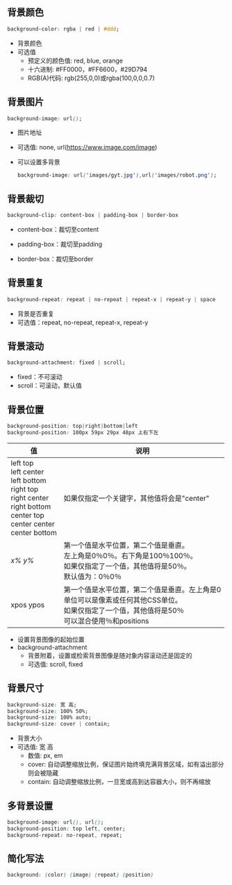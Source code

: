 ## 背景颜色

```css
background-color: rgba | red | #ddd;
```

* 背景颜色
* 可选值
  * 预定义的颜色值: red, blue, orange
  * 十六进制: #FF0000，#FF6600，#29D794
  * RGB(A)代码: rgb(255,0,0)或rgba(100,0,0,0.7)



## 背景图片

```css
background-image: url();
```

* 图片地址

* 可选值: none, url(https://www.image.com/image)

* 可以设置多背景

  ```css
  background-image: url('images/gyt.jpg'),url('images/robot.png');
  ```



## 背景裁切

```css
background-clip: content-box | padding-box | border-box
```

* content-box：裁切至content

* padding-box：裁切至padding

* border-box：裁切至border

  

## 背景重复

```css
background-repeat: repeat | no-repeat | repeat-x | repeat-y | space
```

* 背景是否重复
* 可选值：repeat, no-repeat, repeat-x, repeat-y



## 背景滚动

```css
background-attachment: fixed | scroll;
```

* fixed：不可滚动
* scroll：可滚动，默认值



## 背景位置

```css
background-position: top|right|bottom|left
background-position: 100px 59px 29px 48px 上右下左
```

| 值                                                           | 说明                                                         |
| ------------------------------------------------------------ | ------------------------------------------------------------ |
| left top<br />left center<br />left bottom<br />right top<br />right center<br />right bottom<br />center top<br />center center<br />center bottom | 如果仅指定一个关键字，其他值将会是"center"                   |
| *x% y%*                                                      | 第一个值是水平位置，第二个值是垂直。<br />左上角是0％0％。右下角是100％100％。<br />如果仅指定了一个值，其他值将是50％。<br />默认值为：0％0％ |
| xpos ypos                                                    | 第一个值是水平位置，第二个值是垂直。左上角是0<br />单位可以是像素或任何其他CSS单位。<br />如果仅指定了一个值，其他值将是50％<br />可以混合使用％和positions |

* 设置背景图像的起始位置
* background-attachment
  * 背景附着，设置或检索背景图像是随对象内容滚动还是固定的
  * 可选值: scroll, fixed



## 背景尺寸

```css
background-size: 宽 高;
background-size: 100% 50%;
background-size: 100% auto;
background-size: cover | contain;
```

* 背景大小
* 可选值: 宽 高
  * 数值: px, em
  * cover: 自动调整缩放比例，保证图片始终填充满背景区域，如有溢出部分则会被隐藏
  * contain: 自动调整缩放比例，一旦宽或高到达容器大小，则不再缩放



## 多背景设置

```css
background-image: url(), url();
background-position: top left, center;
background-repeat: no-repeat, repeat;
```



## 简化写法

```css
background: (color) (image) (repeat) (position)
```

